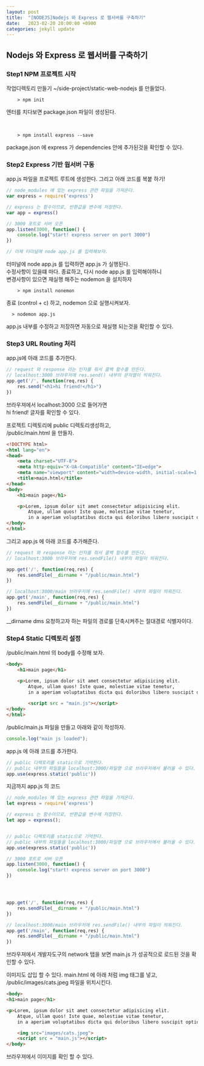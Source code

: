 ```yaml
---
layout: post
title:  "[NODEJS]Nodejs 와 Express 로 웹서버를 구축하기"
date:   2023-02-20 20:00:00 +0900
categories: jekyll update
---
```



## Nodejs 와 Express 로 웹서버를 구축하기

### Step1 NPM 프로젝트 시작

작업디렉토리 만들기
~/side-project/static-web-nodejs 를 만들었다.

```shell
    > npm init
```
엔터를 치다보면 package.json 파일이 생성된다.   

<br />

```shell
    > npm install express --save
```

package.json 에 express 가 dependencies 안에 추가된것을 확인할 수 있다.

### Step2 Express 기반 웝서버 구동

app.js 파일을 프로젝트 루트에 생성한다.
그리고 아래 코드를 복붙 하기!
```javascript
// node_modules 에 있는 express 관련 파일을 가져온다.
var express = require('express')

// express 는 함수이므로, 반환값을 변수에 저장한다.
var app = express()

// 3000 포트로 서버 오픈
app.listen(3000, function() {
    console.log("start! express server on port 3000")
})

// 이제 터미널에 node app.js 를 입력해보자.
```

터미널에 node app.js 를 입력하면 app.js 가 실행된다.   
수정사항이 있을떄 마다. 종료하고, 다시 node app.js 를 입력해야하니   
변경사항이 있으면 재실행 해주는 nodemon 을 설치하자

```shell
    > npm install nonemon
```

종료 (control + c) 하고, nodemon 으로 실행시켜보자.   
```shell
  > nodemon app.js
```   
app.js 내부를 수정하고 저장하면 자동으로 재실행 되는것을 확인할 수 있다.   



### Step3 URL Routing 처리  
app.js에 아래 코드를 추가한다.
```javascript
// request 와 response 라는 인자를 줘서 콜백 함수를 만든다.
// localhost:3000 브라우저에 res.send() 내부의 문자열이 띄워진다.
app.get('/', function(req,res) {
    res.send("<h1>hi friend!</h1>")
})
```
브라우져에서 localhost:3000 으로 들어가면   
hi friend! 글자를 확인할 수 있다.   

프로젝트 디렉토리에 public 디렉토리생성하고,   
/public/main.html 을 만들자.   
```html
<!DOCTYPE html>
<html lang="en">
<head>
    <meta charset="UTF-8">
    <meta http-equiv="X-UA-Compatible" content="IE=edge">
    <meta name="viewport" content="width=device-width, initial-scale=1.0">
    <title>main.html</title>
</head>
<body>
    <h1>main page</h1>

    <p>Lorem, ipsum dolor sit amet consectetur adipisicing elit. 
        Atque, ullam quos! Iste quae, molestiae vitae tenetur, 
        in a aperiam voluptatibus dicta qui doloribus libero suscipit optio delectus voluptas voluptatem impedit!</p>
</body>
</html>

```   


그리고 app.js 에 아래 코드를 추가해준다.
```javascript
// request 와 response 라는 인자를 줘서 콜백 함수를 만든다.
// localhost:3000 브라우저에 res.sendFile() 내부의 파일이 띄워진다.

app.get('/', function(req,res) {
    res.sendFile(__dirname + "/public/main.html")
})

// localhost:3000/main 브라우저에 res.sendFile() 내부의 파일이 띄워진다.
app.get('/main', function(req,res) {
    res.sendFile(__dirname + "/public/main.html")
})
```

__dirname dms 요청하고자 하는 파일의 경로를 단축시켜주는 절대경로 식별자이다.   

### Step4 Static 디렉토리 설정
/public/main.html 의 body를 수정해 보자.   
```html
<body>
    <h1>main page</h1>

    <p>Lorem, ipsum dolor sit amet consectetur adipisicing elit. 
        Atque, ullam quos! Iste quae, molestiae vitae tenetur, 
        in a aperiam voluptatibus dicta qui doloribus libero suscipit optio delectus voluptas voluptatem impedit!</p>
       
        <script src = "main.js"></script>
</body>
</html>
```   
/public/main.js 파일을 만들고 아래와 같이 작성하자.
```javascript
console.log("main js loaded");
```

app.js 에 아래 코드를 추가한다.
```javascript
// public 디렉토리를 static으로 기억한다.
// public 내부의 파일들을 localhost:3000/파일명 으로 브라우저에서 불러올 수 있다.
app.use(express.static('public'))
```

지금까지 app.js 의 코드
```javascript
// node_modules 에 있는 express 관련 파일을 가져온다.
let express = require('express')

// express 는 함수이므로, 반환값을 변수에 저장한다.
let app = express();


// public 디렉토리를 static으로 기억한다.
// public 내부의 파일들을 localhost:3000/파일명 으로 브라우저에서 불러올 수 있다.
app.use(express.static('public'))

// 3000 포트로 서버 오픈
app.listen(3000, function() {
    console.log("start! express server on port 3000")
})




app.get('/', function(req,res) {
    res.sendFile(__dirname + "/public/main.html")
})

// localhost:3000/main 브라우저에 res.sendFile() 내부의 파일이 띄워진다.
app.get('/main', function(req,res) {
    res.sendFile(__dirname + "/public/main.html")
})
```   

브라우져에서 개발자도구의 network 탭을 보면 main.js 가 성공적으로 로드된 것을 확인할 수 있다.   

이미지도 삽입 할 수 있다.
main.html 에 아래 처럼 img 태그를 넣고,
/public/images/cats.jpeg 파일을 위치시킨다.   
```html
<body>
<h1>main page</h1>

<p>Lorem, ipsum dolor sit amet consectetur adipisicing elit.
    Atque, ullam quos! Iste quae, molestiae vitae tenetur,
    in a aperiam voluptatibus dicta qui doloribus libero suscipit optio delectus voluptas voluptatem impedit!</p>

    <img src="images/cats.jpeg">
    <script src = "main.js"></script>
</body>
```   
브라우져에서 이미지를 확인 할 수 있다.   

